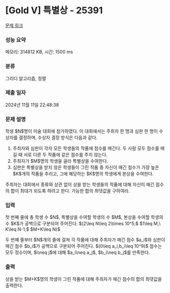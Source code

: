 # [Gold V] 특별상 - 25391 

[문제 링크](https://www.acmicpc.net/problem/25391) 

### 성능 요약

메모리: 314812 KB, 시간: 1500 ms

### 분류

그리디 알고리즘, 정렬

### 제출 일자

2024년 11월 11일 22:48:38

### 문제 설명

<p>학생 $N$명이 미술 대회에 참가하였다. 이 대회에서는 주최자 한 명과 심판 한 명이 수상자를 결정하며, 수상자 결정 방식은 다음과 같다.</p>

<ol>
	<li>주최자와 심판이 각자 모든 학생들의 작품에 점수를 매긴다. 두 사람 모두 점수를 매길 때 서로 다른 두 작품에 같은 점수를 주지 않는다.</li>
	<li>주최자가 $M$명의 학생을 골라 특별상을 수여한다.</li>
	<li>심판은 특별상을 받지 않은 학생들이 그린 작품 중 자신이 매긴 점수가 가장 높은 $K$개의 작품을 추리고, 그에 해당하는 $K$명의 학생에게 본상을 수여한다.</li>
</ol>

<p>주최자는 대회에서 종류와 상관 없이 상을 받는 학생들의 작품에 대해 자신이 매긴 점수의 합이 최대가 되도록 하려고 한다. 가능한 합의 최댓값을 구하여라.</p>

### 입력 

 <p>첫 번째 줄에 총 학생 수 $N$, 특별상을 수여할 학생의 수 $M$, 본상을 수여할 학생의 수 $K$가 공백으로 구분되어 주어진다. $(2\leq N\leq 2\times 10^5;$ $1\leq M,\ K\leq N-1;$ $M+K\leq N)$</p>

<p>두 번째 줄부터 $N$개의 줄에 걸쳐 각 작품에 대해 주최자가 매긴 점수 $a_i$와 심판이 매긴 점수 $b_i$가 공백으로 구분되어 주어진다. $(0\leq a_i,b_i\leq 10^9)$ 점수는 모두 정수이며, $i\neq j$에 대해 $a_i\neq a_j$, $b_i\neq b_j$를 만족한다.</p>

### 출력 

 <p>상을 받는 $M+K$명의 학생이 그린 작품에 대해 주최자가 매긴 점수의 합의 최댓값을 출력한다.</p>

